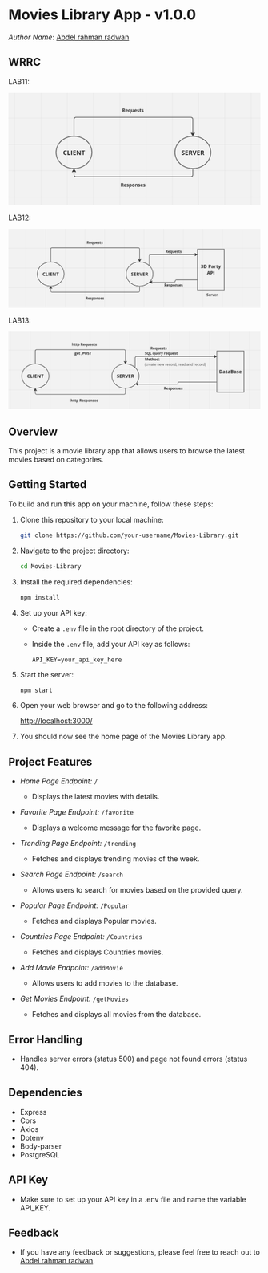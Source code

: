 # Movies Library App - v1.0.0

*Author Name*: [Abdel rahman radwan](https://github.com/Abed1313)

## WRRC
LAB11:

![WRRC(LAB11) Image](lab11.PNG)

LAB12:

![WRRC(LAB12) Image](lap12.PNG)

LAB13:

![WRRC(LAB13) Image](lab13.PNG)


## Overview
This project is a movie library app that allows users to browse the latest movies based on categories.

## Getting Started
To build and run this app on your machine, follow these steps:

1. Clone this repository to your local machine:

    ```bash
    git clone https://github.com/your-username/Movies-Library.git
    ```

2. Navigate to the project directory:

    ```bash
    cd Movies-Library
    ```

3. Install the required dependencies:

    ```bash
    npm install
    ```

4. Set up your API key:

    - Create a `.env` file in the root directory of the project.
    - Inside the `.env` file, add your API key as follows:

      ```plaintext
      API_KEY=your_api_key_here
      ```

5. Start the server:

    ```bash
    npm start
    ```

6. Open your web browser and go to the following address:

    [http://localhost:3000/](http://localhost:3000/)

7. You should now see the home page of the Movies Library app.

## Project Features
- *Home Page Endpoint:* `/`
  - Displays the latest movies with details.
  
- *Favorite Page Endpoint:* `/favorite`
  - Displays a welcome message for the favorite page.
  
- *Trending Page Endpoint:* `/trending`
  - Fetches and displays trending movies of the week.
  
- *Search Page Endpoint:* `/search`
  - Allows users to search for movies based on the provided query.
  
- *Popular Page Endpoint:* `/Popular`
  - Fetches and displays Popular movies.
  
- *Countries Page Endpoint:* `/Countries`
  - Fetches and displays Countries movies.
  
- *Add Movie Endpoint:* `/addMovie`
  - Allows users to add movies to the database.

- *Get Movies Endpoint:* `/getMovies`
  - Fetches and displays all movies from the database.

## Error Handling
- Handles server errors (status 500) and page not found errors (status 404).

## Dependencies
- Express
- Cors
- Axios
- Dotenv
- Body-parser
- PostgreSQL

## API Key
- Make sure to set up your API key in a .env file and name the variable API_KEY.
## Feedback
- If you have any feedback or suggestions, please feel free to reach out to [Abdel rahman radwan](https://github.com/Abed1313).
